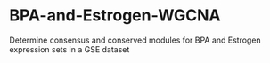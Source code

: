 # BPA-and-Estrogen-WGCNA
Determine consensus and conserved modules for BPA and Estrogen expression sets in a GSE dataset
